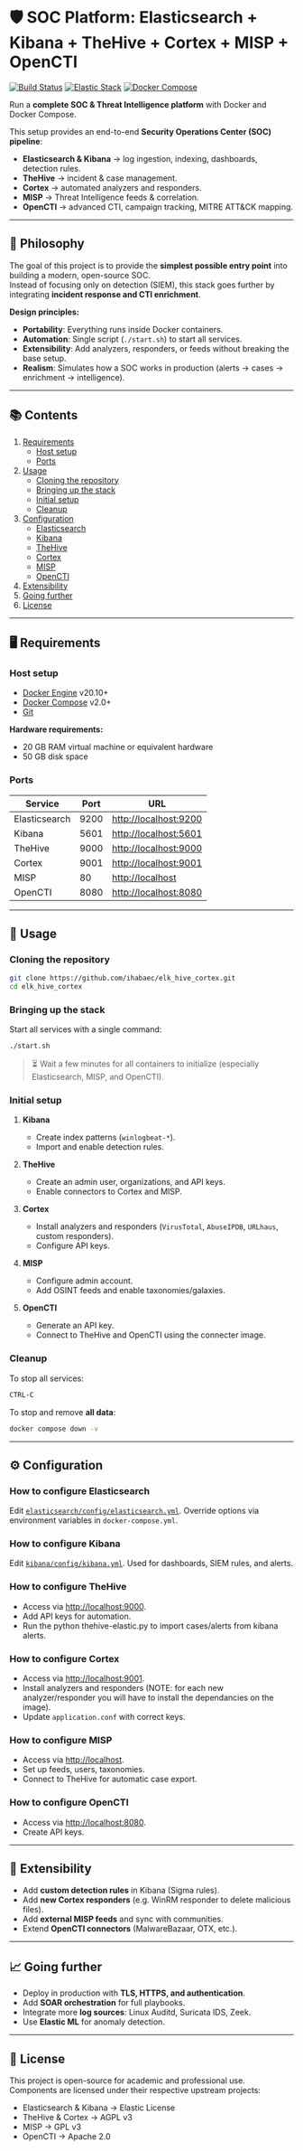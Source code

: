 # 🛡️ SOC Platform: Elasticsearch + Kibana + TheHive + Cortex + MISP + OpenCTI

[![Build Status](https://img.shields.io/badge/Status-Stable-brightgreen?style=flat&logo=docker)](https://github.com/ihabaec/elk_hive_cortex)
[![Elastic Stack](https://img.shields.io/badge/Elastic%20Stack-9.0.3-00bfb3?style=flat&logo=elastic)](https://www.elastic.co/elastic-stack/)
[![Docker Compose](https://img.shields.io/badge/Docker-Compose-blue?style=flat&logo=docker)](https://docs.docker.com/compose/)

Run a **complete SOC & Threat Intelligence platform** with Docker and Docker Compose.

This setup provides an end-to-end **Security Operations Center (SOC) pipeline**:
- **Elasticsearch & Kibana** → log ingestion, indexing, dashboards, detection rules.  
- **TheHive** → incident & case management.  
- **Cortex** → automated analyzers and responders.  
- **MISP** → Threat Intelligence feeds & correlation.  
- **OpenCTI** → advanced CTI, campaign tracking, MITRE ATT&CK mapping.  

---

## 📖 Philosophy

The goal of this project is to provide the **simplest possible entry point** into building a modern, open-source SOC.  
Instead of focusing only on detection (SIEM), this stack goes further by integrating **incident response and CTI enrichment**.

**Design principles:**
- **Portability**: Everything runs inside Docker containers.  
- **Automation**: Single script (`./start.sh`) to start all services.  
- **Extensibility**: Add analyzers, responders, or feeds without breaking the base setup.  
- **Realism**: Simulates how a SOC works in production (alerts → cases → enrichment → intelligence).  

---

## 📚 Contents

1. [Requirements](#requirements)  
   * [Host setup](#host-setup)  
   * [Ports](#ports)  
2. [Usage](#usage)  
   * [Cloning the repository](#cloning-the-repository)  
   * [Bringing up the stack](#bringing-up-the-stack)  
   * [Initial setup](#initial-setup)  
   * [Cleanup](#cleanup)  
3. [Configuration](#configuration)  
   * [Elasticsearch](#how-to-configure-elasticsearch)  
   * [Kibana](#how-to-configure-kibana)  
   * [TheHive](#how-to-configure-thehive)  
   * [Cortex](#how-to-configure-cortex)  
   * [MISP](#how-to-configure-misp)  
   * [OpenCTI](#how-to-configure-opencti)  
4. [Extensibility](#extensibility)  
5. [Going further](#going-further)  
6. [License](#license)  

---

## 🖥️ Requirements

### Host setup
* [Docker Engine](https://docs.docker.com/get-started/get-docker/) v20.10+  
* [Docker Compose](https://docs.docker.com/compose/install/) v2.0+  
* [Git](https://git-scm.com/)  

**Hardware requirements:**
- 20 GB RAM virtual machine or equivalent hardware
- 50 GB disk space  

### Ports
| Service       | Port  | URL |
|---------------|-------|-----|
| Elasticsearch | 9200  | <http://localhost:9200> |
| Kibana        | 5601  | <http://localhost:5601> |
| TheHive       | 9000  | <http://localhost:9000> |
| Cortex        | 9001  | <http://localhost:9001> |
| MISP          | 80  | <http://localhost> |
| OpenCTI       | 8080  | <http://localhost:8080> |

---

## 🚀 Usage

### Cloning the repository

```sh
git clone https://github.com/ihabaec/elk_hive_cortex.git
cd elk_hive_cortex
```

### Bringing up the stack

Start all services with a single command:

```sh
./start.sh
```

> ⏳ Wait a few minutes for all containers to initialize (especially Elasticsearch, MISP, and OpenCTI).

### Initial setup

1. **Kibana**

   * Create index patterns (`winlogbeat-*`).
   * Import and enable detection rules.

2. **TheHive**

   * Create an admin user, organizations, and API keys.
   * Enable connectors to Cortex and MISP.

3. **Cortex**

   * Install analyzers and responders (`VirusTotal`, `AbuseIPDB`, `URLhaus`, custom responders).
   * Configure API keys.

4. **MISP**

   * Configure admin account.
   * Add OSINT feeds and enable taxonomies/galaxies.

5. **OpenCTI**

   * Generate an API key.
   * Connect to TheHive and OpenCTI using the connecter image.

### Cleanup

To stop all services:

```sh
CTRL-C
```

To stop and remove **all data**:

```sh
docker compose down -v
```

---

## ⚙️ Configuration

### How to configure Elasticsearch

Edit [`elasticsearch/config/elasticsearch.yml`](./elasticsearch/config/elasticsearch.yml).
Override options via environment variables in `docker-compose.yml`.

### How to configure Kibana

Edit [`kibana/config/kibana.yml`](./kibana/config/kibana.yml).
Used for dashboards, SIEM rules, and alerts.

### How to configure TheHive

* Access via [http://localhost:9000](http://localhost:9000).
* Add API keys for automation.
* Run the python thehive-elastic.py to import cases/alerts from kibana alerts.

### How to configure Cortex

* Access via [http://localhost:9001](http://localhost:9001).
* Install analyzers and responders (NOTE: for each new analyzer/responder you will have to install the dependancies on the image).
* Update `application.conf` with correct keys.

### How to configure MISP

* Access via [http://localhost](http://localhost).
* Set up feeds, users, taxonomies.
* Connect to TheHive for automatic case export.

### How to configure OpenCTI

* Access via [http://localhost:8080](http://localhost:8080).
* Create API keys.

---

## 🔧 Extensibility

* Add **custom detection rules** in Kibana (Sigma rules).
* Add **new Cortex responders** (e.g. WinRM responder to delete malicious files).
* Add **external MISP feeds** and sync with communities.
* Extend **OpenCTI connectors** (MalwareBazaar, OTX, etc.).

---

## 📈 Going further

* Deploy in production with **TLS, HTTPS, and authentication**.
* Add **SOAR orchestration** for full playbooks.
* Integrate more **log sources**: Linux Auditd, Suricata IDS, Zeek.
* Use **Elastic ML** for anomaly detection.

---

## 📜 License

This project is open-source for academic and professional use.
Components are licensed under their respective upstream projects:

* Elasticsearch & Kibana → Elastic License
* TheHive & Cortex → AGPL v3
* MISP → GPL v3
* OpenCTI → Apache 2.0
